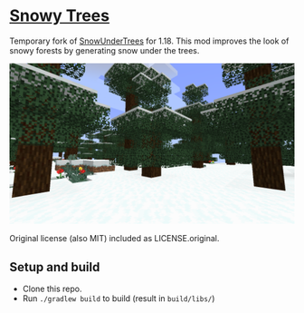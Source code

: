 # [Snowy Trees](https://sr.ht/~kota/snowy-trees/)
Temporary fork of
[SnowUnderTrees](https://github.com/DeadlyMC/snow-under-trees-fabric) for 1.18.
This mod improves the look of snowy forests by generating snow under the trees.

![screenshot](screenshot.png)

Original license (also MIT) included as LICENSE.original.

## Setup and build
- Clone this repo.
- Run `./gradlew build` to build (result in `build/libs/`)
